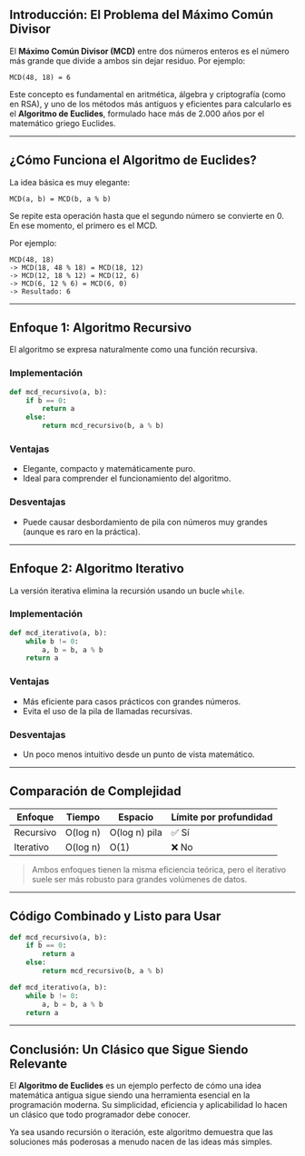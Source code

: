 ## Introducción: El Problema del Máximo Común Divisor

El **Máximo Común Divisor (MCD)** entre dos números enteros es el número más grande que divide a ambos sin dejar residuo. Por ejemplo:

```
MCD(48, 18) = 6
```

Este concepto es fundamental en aritmética, álgebra y criptografía (como en RSA), y uno de los métodos más antiguos y eficientes para calcularlo es el **Algoritmo de Euclides**, formulado hace más de 2.000 años por el matemático griego Euclides.

---

## ¿Cómo Funciona el Algoritmo de Euclides?

La idea básica es muy elegante:

```
MCD(a, b) = MCD(b, a % b)
```

Se repite esta operación hasta que el segundo número se convierte en 0. En ese momento, el primero es el MCD.

Por ejemplo:
```
MCD(48, 18)
-> MCD(18, 48 % 18) = MCD(18, 12)
-> MCD(12, 18 % 12) = MCD(12, 6)
-> MCD(6, 12 % 6) = MCD(6, 0)
-> Resultado: 6
```

---

## Enfoque 1: Algoritmo Recursivo


El algoritmo se expresa naturalmente como una función recursiva.

###  Implementación

```python
def mcd_recursivo(a, b):
    if b == 0:
        return a
    else:
        return mcd_recursivo(b, a % b)
```

###  Ventajas
- Elegante, compacto y matemáticamente puro.
- Ideal para comprender el funcionamiento del algoritmo.

###  Desventajas
- Puede causar desbordamiento de pila con números muy grandes (aunque es raro en la práctica).

---

## Enfoque 2: Algoritmo Iterativo


La versión iterativa elimina la recursión usando un bucle `while`.

###  Implementación

```python
def mcd_iterativo(a, b):
    while b != 0:
        a, b = b, a % b
    return a
```

###  Ventajas
- Más eficiente para casos prácticos con grandes números.
- Evita el uso de la pila de llamadas recursivas.

###  Desventajas
- Un poco menos intuitivo desde un punto de vista matemático.

---

## Comparación de Complejidad

| Enfoque        | Tiempo     | Espacio       | Límite por profundidad |
|----------------|------------|---------------|-------------------------|
| Recursivo      | O(log n)   | O(log n) pila | ✅ Sí                   |
| Iterativo      | O(log n)   | O(1)          | ❌ No                   |

> Ambos enfoques tienen la misma eficiencia teórica, pero el iterativo suele ser más robusto para grandes volúmenes de datos.

---

## Código Combinado y Listo para Usar

```python
def mcd_recursivo(a, b):
    if b == 0:
        return a
    else:
        return mcd_recursivo(b, a % b)

def mcd_iterativo(a, b):
    while b != 0:
        a, b = b, a % b
    return a
```

---

## Conclusión: Un Clásico que Sigue Siendo Relevante

El **Algoritmo de Euclides** es un ejemplo perfecto de cómo una idea matemática antigua sigue siendo una herramienta esencial en la programación moderna. Su simplicidad, eficiencia y aplicabilidad lo hacen un clásico que todo programador debe conocer.

Ya sea usando recursión o iteración, este algoritmo demuestra que las soluciones más poderosas a menudo nacen de las ideas más simples.